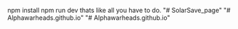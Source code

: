 npm install 
npm run dev
thats like all you have to do.
"# SolarSave_page" 
"# Alphawarheads.github.io" 
"# Alphawarheads.github.io" 

